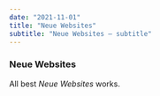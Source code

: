 ```yaml
---
date: "2021-11-01"
title: "Neue Websites"
subtitle: "Neue Websites — subtitle"
---
```


### Neue Websites

All best _Neue Websites_ works.
